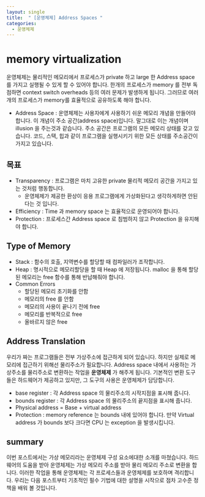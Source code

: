 ```yaml
---
layout: single
title:  " [운영체제] Address Spaces "
categories:
  - 운영체제
---
```


memory virtualization
===
운영체제는 물리적인 메모리에서 프로세스가 private 하고 large 한 Address space 를 가지고 실행될 수 있게 할 수 있어야 합니다. 한개의 프로세스가 memory 를 전부 독점하면 context switch overheads 등의 여러 문제가 발생하게 됩니다. 그러므로 여러개의 프로세스가 memory를 효율적으로 공유하도록 해야 합니다.    

* Address Space : 운영체제는 사용자에게 사용하기 쉬운 메모리 개념을 만들어야합니다. 이 개념이 주소 공간(address space)입니다. 말그대로 이는 개념이며 illusion 을 주는것과 같습니다. 주소 공간은 프로그램의 모든 메모리 상태를 갖고 있습니다. 코드, 스택, 힙과 같이 프로그램을 실행시키기 위한 모든 상태를 주소공간이 가지고 있습니다.

목표
---
* Transparency : 프로그램은 마치 고유한 private 물리적 메모리 공간을 가지고 있는 것처럼 행동합니다.
    * 운영체제가 제공한 환상이 응용 프로그램에게 가상화된다고 생각하게하면 안된다는 것 입니다.
* Efficiency : Time 과 memory space 는 효율적으로 운영되어야 합니다.
* Protection : 프로세스간 Address space 로 침범하지 않고 Protection 을 유지해야 합니다.

Type of Memory
---
* Stack : 함수의 호출, 지역변수를 할당할 때 컴파일러가 조작합니다. 
* Heap : 명시적으로 메모리할당을 할 때 Heap 에 저장됩니다. malloc 을 통해 할당된 메모리는 free 함수를 통해 반납해줘야 합니다.
* Common Errors
    * 할당된 메모리 초기화를 안함
    * 메모리의 free 를 안함
    * 메모리의 사용이 끝나기 전에 free 
    * 메모리를 반복적으로 free 
    * 올바르지 않은 free 

Address Translation
---
우리가 짜는 프로그램들은 전부 가상주소에 접근하게 되어 있습니다. 하지만 실제로 메모리에 접근하기 위해선 물리주소가 필요합니다. Address space 내에서 사용하는 가상주소를 물리주소로 변환하는 작업을 **운영체제** 가 해주게 됩니다. 기본적인 변환 도구들은 하드웨어가 제공하고 있지만, 그 도구의 사용은 운영체제가 담당합니다.      

* base register : 각 Address space 의 물리주소의 시작지점을 표시해 줍니다.
* bounds register : 각 Address space 의 물리주소의 끝지점을 표시해 줍니다.
* Physical address = Base + virtual address 
* Protection : memory reference 는 bounds 내에 있어야 합니다. 만약 Virtual address 가 bounds 보다 크다면 CPU 는 exception 을 발생시킵니다.

summary
---
이번 포스트에서는 가상 메모리라는 운영체제 구성 요소에대한 소개를 마쳤습니다. 하드웨어의 도움을 받아 운영체제는 가상 메모리 주소를 받아 물리 메모리 주소로 변환을 합니다. 이러한 작업을 통해 운영체제는 각 프로세스들과 운영체제를 보호하며 격리합니다. 우리는 다음 포스트부터 기초적인 필수 기법에 대한 설명을 시작으로 점차 고수준 정책을 배워 볼 것입니다.
